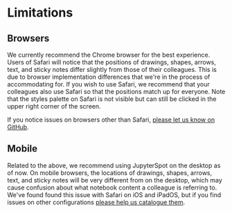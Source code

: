 # Limitations

## Browsers

We currently recommend the Chrome browser for the best experience. Users of Safari will notice that the positions of drawings, shapes, arrows, text, and sticky notes differ slightly from those of their colleagues. This is due to browser implementation differences that we're in the process of accommodating for. If you wish to use Safari, we recommend that your colleagues also use Safari so that the positions match up for everyone. Note that the styles palette on Safari is not visible but can still be clicked in the upper right corner of the screen.

If you notice issues on browsers other than Safari, [please let us know on GitHub](https://github.com/jupyterspot/support).

## Mobile

Related to the above, we recommend using JupyterSpot on the desktop as of now. On mobile browsers, the locations of drawings, shapes, arrows, text, and sticky notes will be very different from on the desktop, which may cause confusion about what notebook content a colleague is referring to. We've found found this issue with Safari on iOS and iPadOS, but if you find issues on other configurations [please help us catalogue them](https://github.com/jupyterspot/support).
